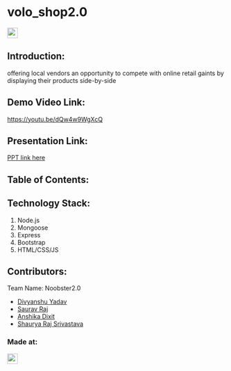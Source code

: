 # volo_shop2.0

<a href="https://hack36.com"> <img src="https://cutt.ly/BuiltAtHack36" height=24px> </a>


## Introduction:
  offering local vendors an opportunity to compete with online retail gaints by displaying their products side-by-side
  
## Demo Video Link:
  <a href="https://youtu.be/dQw4w9WgXcQ">https://youtu.be/dQw4w9WgXcQ</a>
  
## Presentation Link:
  <a href="https://drive.google.com/file/d/19YRQJ4xGIG7AjNhHKGg-zL9UhgODKvHO/view?usp=sharing"> PPT link here </a>
  
  
## Table of Contents:

## Technology Stack:
  1) Node.js
  2) Mongoose
  3) Express
  4) Bootstrap
  5) HTML/CSS/JS
  

## Contributors:

Team Name: Noobster2.0

* [Divyanshu Yadav](https://github.com/erdivyanshu)
* [Saurav Raj](https://github.com/sauravraj276)
* [Anshika Dixit](https://github.com/anshika232)
* [Shaurya Raj Srivastava](https://github.com/shaury317)


### Made at:
<a href="https://hack36.com"> <img src="https://cutt.ly/BuiltAtHack36" height=24px> </a>
